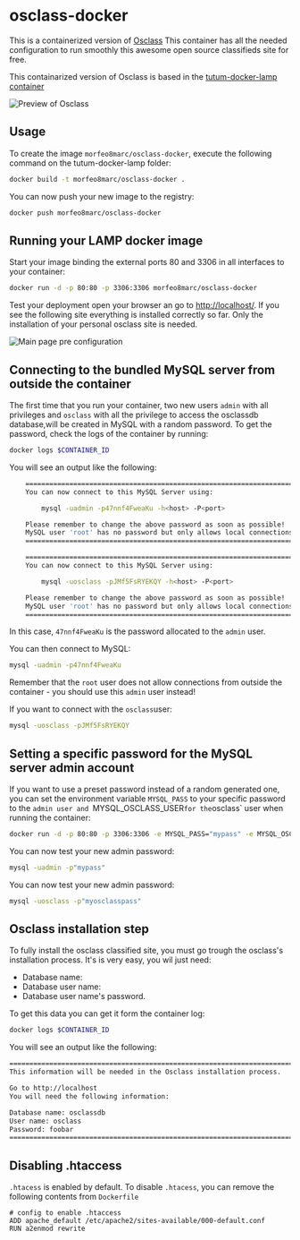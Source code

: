 osclass-docker
==============

This is a containerized version of [Osclass][osclass]
This container has all the needed configuration to run smoothly this awesome open source classifieds site for free.

This containarized version of Osclass is based in the [tutum-docker-lamp container][tutum/lamp] 
 
![Preview of Osclass][preview]

Usage
-----

To create the image `morfeo8marc/osclass-docker`, execute the following command on the tutum-docker-lamp folder:

``` bash
docker build -t morfeo8marc/osclass-docker .
```

You can now push your new image to the registry:

``` bash
docker push morfeo8marc/osclass-docker
```

Running your LAMP docker image
------------------------------

Start your image binding the external ports 80 and 3306 in all interfaces to your container:

``` bash
docker run -d -p 80:80 -p 3306:3306 morfeo8marc/osclass-docker
```
Test your deployment open your browser an go to [http://localhost/](http://localhost/). If you see the following site everything is installed correctly so far. Only the installation of your personal osclass site is needed.

![Main page pre configuration](osclass-installation-steps/osclass-step1)

Connecting to the bundled MySQL server from outside the container
-----------------------------------------------------------------

The first time that you run your container, two new users `admin`  with all privileges and  `osclass` with all the privilege to access the osclassdb database,will be created in MySQL with a random password. To get the password, check the logs of the container by running:
``` bash
docker logs $CONTAINER_ID
```
You will see an output like the following:
``` bash
	========================================================================
	You can now connect to this MySQL Server using:

	    mysql -uadmin -p47nnf4FweaKu -h<host> -P<port>

	Please remember to change the above password as soon as possible!
	MySQL user 'root' has no password but only allows local connections
	========================================================================

	========================================================================
	You can now connect to this MySQL Server using:

	    mysql -uosclass -pJMf5FsRYEKQY -h<host> -P<port>

	Please remember to change the above password as soon as possible!
	MySQL user 'root' has no password but only allows local connections
	========================================================================
```

In this case, `47nnf4FweaKu` is the password allocated to the `admin` user.

You can then connect to MySQL:
``` bash
mysql -uadmin -p47nnf4FweaKu
```
Remember that the `root` user does not allow connections from outside the container - you should use this `admin` user instead!

If you want to connect with the `osclass`user:
``` bash
mysql -uosclass -pJMf5FsRYEKQY
```

Setting a specific password for the MySQL server admin account
--------------------------------------------------------------

If you want to use a preset password instead of a random generated one, you can set the environment variable `MYSQL_PASS` to your specific password to the `admin user and `MYSQL_OSCLASS_USER` for the `osclass` user when running the container:
``` bash
docker run -d -p 80:80 -p 3306:3306 -e MYSQL_PASS="mypass" -e MYSQL_OSCLASS_USER="myosclasspass"  morfeo8marc/osclass-docker
```
You can now test your new admin password:
``` bash
mysql -uadmin -p"mypass"
```
You can now test your new admin password:
``` bash
mysql -uosclass -p"myosclasspass"
```

Osclass installation step
--------------------------------------------------------------
To fully install the osclass classified site, you must go trough the osclass's installation process. It's is very easy, you wil just need:
- Database name:
- Database user name:
- Database user name's password.

To get this data you can get it form the container log:
``` bash
docker logs $CONTAINER_ID
```
You will see an output like the following:
``` bash
========================================================================
This information will be needed in the Osclass installation process.

Go to http://localhost
You will need the following information:

Database name: osclassdb
User name: osclass
Password: foobar
========================================================================
```

Disabling .htaccess
--------------------

`.htacess` is enabled by default. To disable `.htacess`, you can remove the following contents from `Dockerfile`

	# config to enable .htaccess
    ADD apache_default /etc/apache2/sites-available/000-default.conf
    RUN a2enmod rewrite

[osclass]: http://osclass.org/
[preview]: http://osclass.org/wp-content/uploads/2011/01/single_job_board-1024x729.png
[tutum/lamp]: https://registry.hub.docker.com/u/tutum/lamp/
[step1-image]: https://github.com/morfeo8marc/osclass-docker/blob/master/osclass-installation-steps/osclass-step1.png
